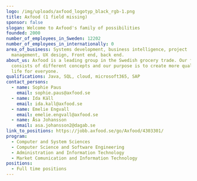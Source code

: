 ```yaml
---
logo: /img/uploads/axfood_logotyp_black_rgb-1.png
title: Axfood (1 field missing)
sponsor: false
slogan: Welcome to Axfood's family of possibilities
founded: 2000
number_of_employees_in_Sweden: 12202
number_of_employees_in_internationally: 0
area_of_business: Systems development, business intelligence, project
  management, UX design, Front end, back end.
about_us: Axfood is a leading group in the Swedish grocery trade. Our family
  consists of different concepts and our purpose is to create more quality of
  life for everyone.
qualifications: Java, SQL, cloud, microsoft365, SAP
contact_persons:
  - name: Sophie Paus
    email: sophie.paus@axfood.se
  - name: Ida Käll
    email: ida.kall@axfood.se
  - name: Emelie Engvall
    email: emelie.engvall@axfood.se
  - name: Åsa Johansson
    email: asa.johansson2@dagab.se
link_to_positions: https://jobb.axfood.se/go/Axfood/4303301/
program:
  - Computer and System Sciences
  - Computer Science and Software Engineering
  - Administration and Information Technology
  - Market Comunication and Information Technology
positions:
  - Full time positions
---
```

